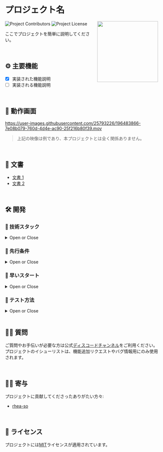 <!-- -- -- -- -- -- -- -- -- -- -- -- -- -- -- -- -- -- -- -- -- -- -- -->

# プロジェクト名

<!-- プロジェクトイメージ -->
<img
  src="https://user-images.githubusercontent.com/25793226/187073904-681c9406-2dae-4d77-aeb0-85906face2d7.jpeg"
  align="right"
  width="200" />

<!-- バッジ -->
![Project Contributors](https://img.shields.io/github/contributors/rhea-so-lab/Good-README.md-Template)
![Project License](https://img.shields.io/github/license/rhea-so-lab/Good-README.md-Template)

ここでプロジェクトを簡単に説明してください。

<br/>

<!-- -- -- -- -- -- -- -- -- -- -- -- -- -- -- -- -- -- -- -- -- -- -- -->

## ⚙ 主要機能 

- [x] 実装された機能説明
- [ ] 実装される機能説明

<br/>

<!-- -- -- -- -- -- -- -- -- -- -- -- -- -- -- -- -- -- -- -- -- -- -- -->

## 📱 動作画面

https://user-images.githubusercontent.com/25793226/196483866-7e08b079-760d-4d4e-ac90-25f216b80f39.mov

> 上記の映像は例であり、本プロジェクトとは全く関係ありません。

<br/>

<!-- -- -- -- -- -- -- -- -- -- -- -- -- -- -- -- -- -- -- -- -- -- -- -->

## 📃 文書

- [文書 1](https://www.google.com)
- [文書 2](https://www.google.com)

<br/>

<!-- -- -- -- -- -- -- -- -- -- -- -- -- -- -- -- -- -- -- -- -- -- -- -->

## 🛠 開発

<!-- -- -- -- -- -- -- -- -- -- -- -- -- -- -- -- -- -- -- -- -- -- -- -->

### 📌 技術スタック

<details>
<summary>Open or Close</summary>
<br/>

- 🌐 &nbsp;
  ![JavaScript](https://img.shields.io/badge/-JavaScript-333333?style=flat&logo=javascript)
  ![TypeScript](https://img.shields.io/badge/-TypeScript-333333?style=flat&logo=typescript)
  ![Node.js](https://img.shields.io/badge/-Node.js-333333?style=flat&logo=node.js)
  ![NestJs](https://img.shields.io/badge/-NestJs-333333?style=flat&logo=nestjs)
  ![GraphQL](https://img.shields.io/badge/-GraphQL-333333?style=flat&logo=graphql)
  ![Jest](https://img.shields.io/badge/-Jest-333333?style=flat&logo=jest)
  ![TypeORM](https://img.shields.io/badge/-TypeORM-333333?style=flat&logo=typeorm)
  ![Flutter](https://img.shields.io/badge/-Flutter-333333?style=flat&logo=flutter)
  ![Terraform](https://img.shields.io/badge/-Terraform-333333?style=flat&logo=terraform)
  ![AWS](https://img.shields.io/badge/-AWS-333333?style=flat&logo=amazon)
- 🛢 &nbsp;
  ![MariaDB](https://img.shields.io/badge/-MariaDB-333333?style=flat&logo=mariadb)
  ![Redis](https://img.shields.io/badge/-Redis-333333?style=flat&logo=redis)

<br/>
</details>

<!-- -- -- -- -- -- -- -- -- -- -- -- -- -- -- -- -- -- -- -- -- -- -- -->

### 📌 先行条件

<details>
<summary>Open or Close</summary>
<br/>

- Aツールがインストールされている必要があります。
- Bツールがインストールされている必要があります。

<br/>
</details>

<!-- -- -- -- -- -- -- -- -- -- -- -- -- -- -- -- -- -- -- -- -- -- -- -->

### 📌 早いスタート

<details>
<summary>Open or Close</summary>
<br/>

① プロジェクトをクローンします:

```sh
git clone ~~~.git
cd ~~~
```

② 実行します:

```sh
run ~~~
```

<br/>
</details>

<!-- -- -- -- -- -- -- -- -- -- -- -- -- -- -- -- -- -- -- -- -- -- -- -->

### 📌 テスト方法

<details>
<summary>Open or Close</summary>
<br/>

```sh
do test ~~~
get test:coverage ~~~
```

<br/>
</details>

<br/>

<!-- -- -- -- -- -- -- -- -- -- -- -- -- -- -- -- -- -- -- -- -- -- -- -->

## 💁‍♂️ 質問

ご質問やお手伝いが必要な方は公式[ディスコードチャンネル](https://皆さんのディスコードチャンネルアドレス)をご利用ください。プロジェクトのイシューリストは、機能追加リクエストやバグ情報用にのみ使用されます。

<br/>

<!-- -- -- -- -- -- -- -- -- -- -- -- -- -- -- -- -- -- -- -- -- -- -- -->

## 🤝🏻 寄与

プロジェクトに貢献してくださったありがたい方々:

- [rhea-so](https://github.com/rhea-so)

<br/>

<!-- -- -- -- -- -- -- -- -- -- -- -- -- -- -- -- -- -- -- -- -- -- -- -->

## 📝 ライセンス

プロジェクトには[MIT](./LICENSE)ライセンスが適用されています。

<br/>

<!-- -- -- -- -- -- -- -- -- -- -- -- -- -- -- -- -- -- -- -- -- -- -- -->
